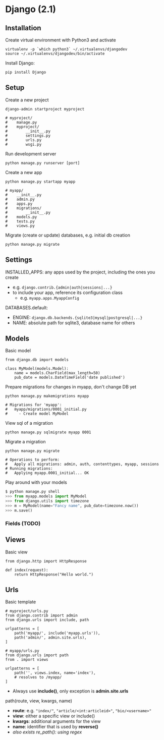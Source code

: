 # Django (2.1)

## Installation
Create virtual environment with Python3 and activate
```
virtualenv -p `which python3` ~/.virtualenvs/djangodev
source ~/.virtualenvs/djangodev/bin/activate
```

Install Django: 
```
pip install Django
```

## Setup
Create a new project
```
django-admin startproject myproject

# myproject/
#    manage.py
#    myproject/
#        __init__.py
#        settings.py
#        urls.py
#        wsgi.py
```

Run development server
```
python manage.py runserver [port]
```

Create a new app
```
python manage.py startapp myapp

# myapp/
#    __init__.py
#    admin.py
#    apps.py
#    migrations/
#        __init__.py
#    models.py
#    tests.py
#    views.py
```

Migrate (create or update) databases, e.g. initial db creation
```
python manage.py migrate
```

## Settings
INSTALLED_APPS: any apps used by the project, including the ones you create
- e.g. `django.contrib.{admin|auth|sessions|...}`
- to include your app, reference its configuration class
    - e.g. `myapp.apps.MyappConfig`

DATABASES.default:
- ENGINE: `django.db.backends.{sqlite3|mysql|postgresql|...}`
- NAME: absolute path for sqlite3, database name for others

## Models
Basic model
```
from django.db import models

class MyModel(models.Model):
    name = models.CharField(max_length=50)
    pub_date = models.DateTimeField('date published')
```

Prepare migrations for changes in myapp, don't change DB yet
```
python manage.py makemigrations myapp

# Migrations for 'myapp':
#   myapp/migrations/0001_initial.py
#     - Create model MyModel
```

View sql of a migration
```
python manage.py sqlmigrate myapp 0001
```

Migrate a migration
```
python manage.py migrate

# Operations to perform:
#   Apply all migrations: admin, auth, contenttypes, myapp, sessions
# Running migrations:
#   Applying myapp.0001_initial... OK
```

Play around with your models
```python
$ python manage.py shell
>>> from myapp.models import MyModel
>>> from django.utils import timezone
>>> m = MyModel(name="Fancy name", pub_date=timezone.now())
>>> m.save()
```

### Fields (TODO)

## Views
Basic view
```
from django.http import HttpResponse

def index(request):
    return HttpResponse("Hello world.")
```

## Urls
Basic template
```
# myproject/urls.py
from django.contrib import admin
from django.urls import include, path

urlpatterns = [
    path('myapp/', include('myapp.urls')),
    path('admin/', admin.site.urls),
]

# myapp/urls.py
from django.urls import path
from . import views

urlpatterns = [
    path('', views.index, name='index'),
    # resolves to /myapp/
]
```
- Always use **include()**, only exception is **admin.site.urls**


path(route, view, kwargs, name)
- **route**: e.g. `"index/"`, `"article/<int:articleid>"`, `"bio/<username>"`
- **view**: either a specific view or include()
- **kwargs**: additional arguments for the view
- **name**: identifier that is used by **reverse()**
- *also exists re_path(): using regex*

